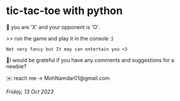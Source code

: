 # tic-tac-toe with python
<p>💫 you are 'X' and your opponent is 'O'.</p>
<p>>> run the game and play it in the console :)</p>

<code>Not very fancy but It may can entertain you <3</code>

<p>🔰I would be grateful if you have any comments and suggestions for a newbie?</p>
<p>✉️ reach me -> MohNamdar01@gmail.com</p>

<em>Friday, 13 Oct 2023</em>
